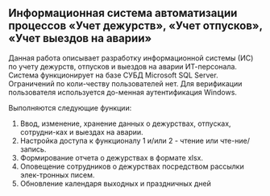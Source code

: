 ## Информационная система автоматизации процессов «Учет дежурств», «Учет отпусков», «Учет выездов на аварии»
Данная работа описывает разработку информационной системы (ИС) по учету дежурств, отпусков и выездов на аварии ИТ-персонала. Система функционирует на базе СУБД Microsoft SQL Server. Ограничений по коли-честву пользователей нет. Для верификации пользователя используется до-менная аутентификация Windows.

Выполняются следующие функции: 
1. Ввод, изменение, хранение данных о дежурствах, отпусках, сотрудни-ках и выездах на аварии.
2. Настройка доступа к функционалу 1 и/или 2 - чтение или чте-ние/запись.
3. Формирование отчета о дежурствах в формате xlsx.
4. Оповещение сотрудников о дежурствах посредством рассылки элек-тронных писем.
5. Обновление календаря выходных и праздничных дней
